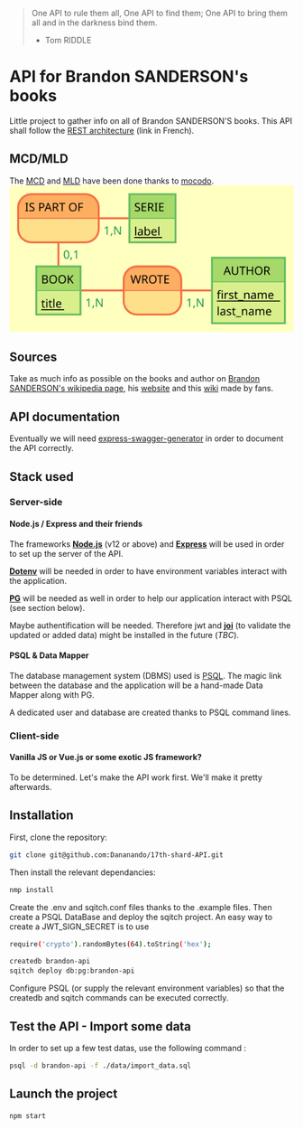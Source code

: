 > One API to rule them all, One API to find them; One API to bring them all and in the darkness bind them.
> - Tom RIDDLE

# API for Brandon SANDERSON's books

Little project to gather info on all of Brandon SANDERSON'S books.
This API shall follow the [REST architecture](https://practicalprogramming.fr/api-rest) (link in French).

## MCD/MLD

The [MCD](./conception/mcd.md) and [MLD](./conception/mld.md) have been done thanks to [mocodo](http://mocodo.wingi.net/).
![MCD_image](conception/Books.svg)

## Sources

Take as much info as possible on the books and author on [Brandon SANDERSON's wikipedia page](https://en.wikipedia.org/wiki/Brandon_Sanderson), his [website](https://www.brandonsanderson.com/) and this [wiki](https://coppermind.net/wiki/Coppermind:Welcome) made by fans.

## API documentation

Eventually we will need [express-swagger-generator](https://www.npmjs.com/package/express-swagger-generator) in order to document the API correctly.


## Stack used

### Server-side

#### Node.js / Express and their friends

The frameworks [__Node.js__](https://nodejs.org/en/download) (v12 or above) and [__Express__](https://www.npmjs.com/package/express) will be used in order to set up the server of the API.

[__Dotenv__](https://www.npmjs.com/package/dotenv) will be needed in order to have environment variables interact with the application.

[__PG__](https://www.npmjs.com/package/pg) will be needed as well in order to help our application interact with PSQL (see section below).

Maybe authentification will be needed. Therefore jwt and [__joi__](https://www.npmjs.com/package/joi) (to validate the updated or added data) might be installed in the future (*TBC*).

#### PSQL & Data Mapper

The database management system (DBMS) used is [PSQL](https://www.postgresql.org/docs/13/app-psql.html).
The magic link between the database and the application will be a hand-made Data Mapper along with PG.

A dedicated user and database are created thanks to PSQL command lines.


### Client-side

#### Vanilla JS or Vue.js or some exotic JS framework?

To be determined. Let's make the API work first. We'll make it pretty afterwards.

## Installation

First, clone the repository:
```bash
git clone git@github.com:Dananando/17th-shard-API.git
```

Then install the relevant dependancies:
```bash
nmp install
```

Create the .env and sqitch.conf files thanks to the .example files. Then create a PSQL DataBase and deploy the sqitch project.
An easy way to create a JWT_SIGN_SECRET is to use
```bash
require('crypto').randomBytes(64).toString('hex');
```

```bash
createdb brandon-api
sqitch deploy db:pg:brandon-api
```

Configure PSQL (or supply the relevant environment variables) so that the createdb and sqitch commands can be executed correctly.

## Test the API - Import some data

In order to set up a few test datas, use the following command :

```bash
psql -d brandon-api -f ./data/import_data.sql
```
## Launch the project

```bash
npm start
```